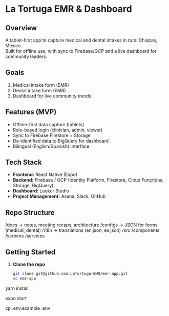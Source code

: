 # La Tortuga EMR & Dashboard

## Overview
A tablet-first app to capture medical and dental intakes in rural Chiapas, Mexico.  
Built for offline use, with sync to Firebase/GCP and a live dashboard for community leaders.

## Goals
1. Medical intake form (EMR)  
2. Dental intake form (EMR)  
3. Dashboard for live community trends

## Features (MVP)
- Offline-first data capture (tablets)
- Role-based login (clinician, admin, viewer)
- Sync to Firebase Firestore + Storage
- De-identified data to BigQuery for dashboard
- Bilingual (English/Spanish) interface

## Tech Stack
- **Frontend:** React Native (Expo)  
- **Backend:** Firebase / GCP (Identity Platform, Firestore, Cloud Functions, Storage, BigQuery)  
- **Dashboard:** Looker Studio  
- **Project Management:** Asana, Slack, GitHub  

## Repo Structure
/docs → notes, meeting recaps, architecture
/configs → JSON for forms (medical, dental)
/i18n → translations (en.json, es.json)
/src
/components
/screens
/services

## Getting Started

1. **Clone the repo**
   ```bash
   git clone git@github.com:LaTortuga-EMR/emr-app.git
   cd emr-app
   
yarn install

expo start

cp .env.example .env
